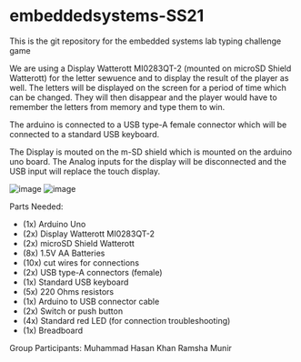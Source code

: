 # embeddedsystems-SS21
This is the git repository for the embedded systems lab typing challenge game

We are using a Display Watterott MI0283QT-2 (mounted on microSD Shield Watterott) for the letter sewuence and to display the result of the player as well. The letters will be displayed on the screen for a period of time which can be changed. They will then disappear and the player would have to remember the letters from memory and type them to win.

The arduino is connected to a USB type-A female connector which will be connected to a standard USB keyboard.

The Display is mouted on the m-SD shield which is mounted on the arduino uno board. The Analog inputs for the display will be disconnected and the USB input will replace the touch display.

![image](https://user-images.githubusercontent.com/40824378/120810953-c992eb00-c54b-11eb-8ae2-56887580077d.png)
![image](https://user-images.githubusercontent.com/40824378/120813573-4d4dd700-c54e-11eb-912a-38449002e8d7.png)


Parts Needed:
- (1x) Arduino Uno
- (2x) Display Watterott MI0283QT-2
- (2x) microSD Shield Watterott
- (8x) 1.5V AA Batteries
- (10x) cut wires for connections
- (2x) USB type-A connectors (female)
- (1x) Standard USB keyboard
- (5x) 220 Ohms resistors 
- (1x) Arduino to USB connector cable
- (2x) Switch or push button
- (4x) Standard red LED (for connection troubleshooting)
- (1x) Breadboard



Group Participants:
Muhammad Hasan Khan
Ramsha Munir
